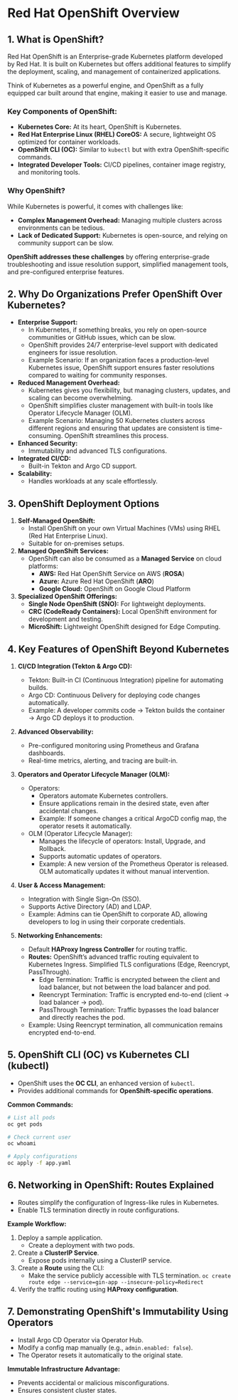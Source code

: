 # Red Hat OpenShift Overview

## 1. What is OpenShift?

Red Hat OpenShift is an Enterprise-grade Kubernetes platform developed by Red Hat. It is built on Kubernetes but offers additional features to simplify the deployment, scaling, and management of containerized applications.

Think of Kubernetes as a powerful engine, and OpenShift as a fully equipped car built around that engine, making it easier to use and manage.

### Key Components of OpenShift:

- **Kubernetes Core:** At its heart, OpenShift is Kubernetes.
- **Red Hat Enterprise Linux (RHEL) CoreOS:** A secure, lightweight OS optimized for container workloads.
- **OpenShift CLI (OC):** Similar to `kubectl` but with extra OpenShift-specific commands.
- **Integrated Developer Tools:** CI/CD pipelines, container image registry, and monitoring tools.

### Why OpenShift?

While Kubernetes is powerful, it comes with challenges like:
- **Complex Management Overhead:** Managing multiple clusters across environments can be tedious.  
- **Lack of Dedicated Support:** Kubernetes is open-source, and relying on community support can be slow.

**OpenShift addresses these challenges** by offering enterprise-grade troubleshooting and issue resolution support, simplified management tools, and pre-configured enterprise features.

## 2. Why Do Organizations Prefer OpenShift Over Kubernetes?

- **Enterprise Support:**
    - In Kubernetes, if something breaks, you rely on open-source communities or GitHub issues, which can be slow.
    - OpenShift provides 24/7 enterprise-level support with dedicated engineers for issue resolution.
    - Example Scenario: If an organization faces a production-level Kubernetes issue, OpenShift support ensures faster resolutions compared to waiting for community responses.
- **Reduced Management Overhead:**
    - Kubernetes gives you flexibility, but managing clusters, updates, and scaling can become overwhelming.
    - OpenShift simplifies cluster management with built-in tools like Operator Lifecycle Manager (OLM).
    - Example Scenario: Managing 50 Kubernetes clusters across different regions and ensuring that updates are consistent is time-consuming. OpenShift streamlines this process.
- **Enhanced Security:** 
    - Immutability and advanced TLS configurations.
- **Integrated CI/CD:** 
    - Built-in Tekton and Argo CD support.
- **Scalability:** 
    - Handles workloads at any scale effortlessly.

## 3. OpenShift Deployment Options

1. **Self-Managed OpenShift:**
    - Install OpenShift on your own Virtual Machines (VMs) using RHEL (Red Hat Enterprise Linux).
    - Suitable for on-premises setups.
2. **Managed OpenShift Services:**
    - OpenShift can also be consumed as a **Managed Service** on cloud platforms:
        - **AWS:** Red Hat OpenShift Service on AWS (**ROSA**)
        - **Azure:** Azure Red Hat OpenShift (**ARO**)
        - **Google Cloud:** OpenShift on Google Cloud Platform
3. **Specialized OpenShift Offerings:**
    - **Single Node OpenShift (SNO):** For lightweight deployments.
    - **CRC (CodeReady Containers):** Local OpenShift environment for development and testing.
    - **MicroShift:** Lightweight OpenShift designed for Edge Computing.

## 4. Key Features of OpenShift Beyond Kubernetes

1. **CI/CD Integration (Tekton & Argo CD):**
    - Tekton: Built-in CI (Continuous Integration) pipeline for automating builds.
    - Argo CD: Continuous Delivery for deploying code changes automatically.
    - Example: A developer commits code → Tekton builds the container → Argo CD deploys it to production.
2. **Advanced Observability:**
    - Pre-configured monitoring using Prometheus and Grafana dashboards.
    - Real-time metrics, alerting, and tracing are built-in.
3. **Operators and Operator Lifecycle Manager (OLM):**
    - Operators:
        - Operators automate Kubernetes controllers.
        - Ensure applications remain in the desired state, even after accidental changes.
        - Example: If someone changes a critical ArgoCD config map, the operator resets it automatically.
    - OLM (Operator Lifecycle Manager):
        - Manages the lifecycle of operators: Install, Upgrade, and Rollback.
        - Supports automatic updates of operators.
        - Example: A new version of the Prometheus Operator is released. OLM automatically updates it without manual intervention.
4. **User & Access Management:**
    - Integration with Single Sign-On (SSO).
    - Supports Active Directory (AD) and LDAP.
    - Example: Admins can tie OpenShift to corporate AD, allowing developers to log in using their corporate credentials.

5. **Networking Enhancements:**
    - Default **HAProxy Ingress Controller** for routing traffic.
    - **Routes:** OpenShift’s advanced traffic routing equivalent to Kubernetes Ingress. Simplified TLS configurations (Edge, Reencrypt, PassThrough).
        - Edge Termination: Traffic is encrypted between the client and load balancer, but not between the load balancer and pod.
        - Reencrypt Termination: Traffic is encrypted end-to-end (client → load balancer → pod).
        - PassThrough Termination: Traffic bypasses the load balancer and directly reaches the pod.
    - Example: Using Reencrypt termination, all communication remains encrypted end-to-end.

## 5. OpenShift CLI (OC) vs Kubernetes CLI (kubectl)
- OpenShift uses the **OC CLI**, an enhanced version of `kubectl`.
- Provides additional commands for **OpenShift-specific operations**.

**Common Commands:**
```bash
# List all pods
oc get pods

# Check current user
oc whoami   

# Apply configurations
oc apply -f app.yaml
```

## 6. Networking in OpenShift: Routes Explained
- Routes simplify the configuration of Ingress-like rules in Kubernetes.
- Enable TLS termination directly in route configurations.

**Example Workflow:**
1. Deploy a sample application.
    - Create a deployment with two pods.
2. Create a **ClusterIP Service**.
    - Expose pods internally using a ClusterIP service.
3. Create a **Route** using the CLI:
    - Make the service publicly accessible with TLS termination.
    `oc create route edge --service=gin-app --insecure-policy=Redirect`
4. Verify the traffic routing using **HAProxy configuration**.

## 7. Demonstrating OpenShift's Immutability Using Operators
- Install Argo CD Operator via Operator Hub.
- Modify a config map manually (e.g., `admin.enabled: false`).
- The Operator resets it automatically to the original state.

**Immutable Infrastructure Advantage:**
- Prevents accidental or malicious misconfigurations.
- Ensures consistent cluster states.







